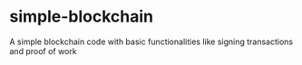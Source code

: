 # simple-blockchain
 A simple blockchain code with basic functionalities like signing transactions and proof of work
